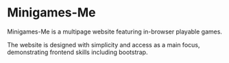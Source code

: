 # Minigames-Me
 
 Minigames-Me is a multipage website featuring in-browser playable games.

The website is designed with simplicity and access as a main focus, demonstrating frontend skills including bootstrap. 
